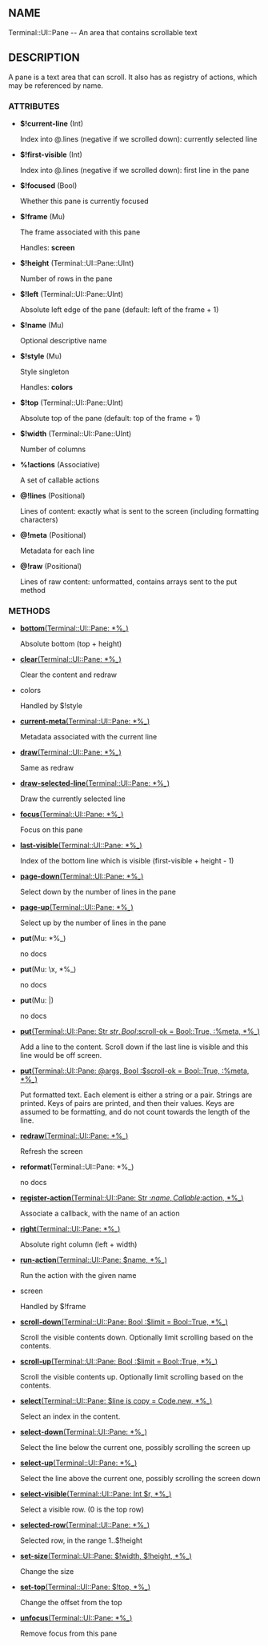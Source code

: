## NAME

Terminal::UI::Pane -- An area that contains scrollable text

## DESCRIPTION

A pane is a text area that can scroll. It also has as registry of actions, which may be referenced by name.

### ATTRIBUTES

* **$!current-line** (Int)

  Index into @.lines (negative if we scrolled down): currently selected line

* **$!first-visible** (Int)

  Index into @.lines (negative if we scrolled down): first line in the pane

* **$!focused** (Bool)

  Whether this pane is currently focused

* **$!frame** (Mu)

  The frame associated with this pane

  Handles: **screen**

* **$!height** (Terminal::UI::Pane::UInt)

  Number of rows in the pane

* **$!left** (Terminal::UI::Pane::UInt)

  Absolute left edge of the pane (default: left of the frame + 1)

* **$!name** (Mu)

  Optional descriptive name

* **$!style** (Mu)

  Style singleton

  Handles: **colors**

* **$!top** (Terminal::UI::Pane::UInt)

  Absolute top of the pane (default: top of the frame + 1)

* **$!width** (Terminal::UI::Pane::UInt)

  Number of columns

* **%!actions** (Associative)

  A set of callable actions

* **@!lines** (Positional)

  Lines of content: exactly what is sent to the screen (including formatting characters)

* **@!meta** (Positional)

  Metadata for each line

* **@!raw** (Positional)

  Lines of raw content: unformatted, contains arrays sent to the put method


### METHODS

* [**bottom**(Terminal::UI::Pane: *%_)](https://git.sr.ht/~bduggan/raku-terminal-ui/tree/0.0.2/lib/Terminal/UI/Pane.rakumod#L60)

  Absolute bottom (top + height)

* [**clear**(Terminal::UI::Pane: *%_)](https://git.sr.ht/~bduggan/raku-terminal-ui/tree/0.0.2/lib/Terminal/UI/Pane.rakumod#L356)

  Clear the content and redraw

* colors

  Handled by $!style

* [**current-meta**(Terminal::UI::Pane: *%_)](https://git.sr.ht/~bduggan/raku-terminal-ui/tree/0.0.2/lib/Terminal/UI/Pane.rakumod#L87)

  Metadata associated with the current line

* [**draw**(Terminal::UI::Pane: *%_)](https://git.sr.ht/~bduggan/raku-terminal-ui/tree/0.0.2/lib/Terminal/UI/Pane.rakumod#L225)

  Same as redraw

* [**draw-selected-line**(Terminal::UI::Pane: *%_)](https://git.sr.ht/~bduggan/raku-terminal-ui/tree/0.0.2/lib/Terminal/UI/Pane.rakumod#L97)

  Draw the currently selected line

* [**focus**(Terminal::UI::Pane: *%_)](https://git.sr.ht/~bduggan/raku-terminal-ui/tree/0.0.2/lib/Terminal/UI/Pane.rakumod#L342)

  Focus on this pane

* [**last-visible**(Terminal::UI::Pane: *%_)](https://git.sr.ht/~bduggan/raku-terminal-ui/tree/0.0.2/lib/Terminal/UI/Pane.rakumod#L148)

  Index of the bottom line which is visible (first-visible + height - 1)

* [**page-down**(Terminal::UI::Pane: *%_)](https://git.sr.ht/~bduggan/raku-terminal-ui/tree/0.0.2/lib/Terminal/UI/Pane.rakumod#L186)

  Select down by the number of lines in the pane

* [**page-up**(Terminal::UI::Pane: *%_)](https://git.sr.ht/~bduggan/raku-terminal-ui/tree/0.0.2/lib/Terminal/UI/Pane.rakumod#L191)

  Select up by the number of lines in the pane

* **put**(Mu: *%_)

  no docs

* **put**(Mu: \x, *%_)

  no docs

* **put**(Mu: |)

  no docs

* [**put**(Terminal::UI::Pane: Str $str, Bool :$scroll-ok = Bool::True, :%meta, *%_)](https://git.sr.ht/~bduggan/raku-terminal-ui/tree/0.0.2/lib/Terminal/UI/Pane.rakumod#L286)

  Add a line to the content. Scroll down if the last line is visible and this line would be off screen.

* [**put**(Terminal::UI::Pane: @args, Bool :$scroll-ok = Bool::True, :%meta, *%_)](https://git.sr.ht/~bduggan/raku-terminal-ui/tree/0.0.2/lib/Terminal/UI/Pane.rakumod#L335)

  Put formatted text. Each element is either a string or a pair. Strings are printed. Keys of pairs are printed, and then their values. Keys are assumed to be formatting, and do not count towards the length of the line.

* [**redraw**(Terminal::UI::Pane: *%_)](https://git.sr.ht/~bduggan/raku-terminal-ui/tree/0.0.2/lib/Terminal/UI/Pane.rakumod#L230)

  Refresh the screen

* **reformat**(Terminal::UI::Pane: *%_)

  no docs

* [**register-action**(Terminal::UI::Pane: Str :$name, Callable :$action, *%_)](https://git.sr.ht/~bduggan/raku-terminal-ui/tree/0.0.2/lib/Terminal/UI/Pane.rakumod#L367)

  Associate a callback, with the name of an action

* [**right**(Terminal::UI::Pane: *%_)](https://git.sr.ht/~bduggan/raku-terminal-ui/tree/0.0.2/lib/Terminal/UI/Pane.rakumod#L63)

  Absolute right column (left + width)

* [**run-action**(Terminal::UI::Pane: $name, *%_)](https://git.sr.ht/~bduggan/raku-terminal-ui/tree/0.0.2/lib/Terminal/UI/Pane.rakumod#L372)

  Run the action with the given name

* screen

  Handled by $!frame

* [**scroll-down**(Terminal::UI::Pane: Bool :$limit = Bool::True, *%_)](https://git.sr.ht/~bduggan/raku-terminal-ui/tree/0.0.2/lib/Terminal/UI/Pane.rakumod#L257)

  Scroll the visible contents down. Optionally limit scrolling based on the contents.

* [**scroll-up**(Terminal::UI::Pane: Bool :$limit = Bool::True, *%_)](https://git.sr.ht/~bduggan/raku-terminal-ui/tree/0.0.2/lib/Terminal/UI/Pane.rakumod#L241)

  Scroll the visible contents up. Optionally limit scrolling based on the contents.

* [**select**(Terminal::UI::Pane: $line is copy = Code.new, *%_)](https://git.sr.ht/~bduggan/raku-terminal-ui/tree/0.0.2/lib/Terminal/UI/Pane.rakumod#L125)

  Select an index in the content.

* [**select-down**(Terminal::UI::Pane: *%_)](https://git.sr.ht/~bduggan/raku-terminal-ui/tree/0.0.2/lib/Terminal/UI/Pane.rakumod#L172)

  Select the line below the current one, possibly scrolling the screen up

* [**select-up**(Terminal::UI::Pane: *%_)](https://git.sr.ht/~bduggan/raku-terminal-ui/tree/0.0.2/lib/Terminal/UI/Pane.rakumod#L153)

  Select the line above the current one, possibly scrolling the screen down

* [**select-visible**(Terminal::UI::Pane: Int $r, *%_)](https://git.sr.ht/~bduggan/raku-terminal-ui/tree/0.0.2/lib/Terminal/UI/Pane.rakumod#L119)

  Select a visible row. (0 is the top row)

* [**selected-row**(Terminal::UI::Pane: *%_)](https://git.sr.ht/~bduggan/raku-terminal-ui/tree/0.0.2/lib/Terminal/UI/Pane.rakumod#L273)

  Selected row, in the range 1..$!height

* [**set-size**(Terminal::UI::Pane: $!width, $!height, *%_)](https://git.sr.ht/~bduggan/raku-terminal-ui/tree/0.0.2/lib/Terminal/UI/Pane.rakumod#L72)

  Change the size

* [**set-top**(Terminal::UI::Pane: $!top, *%_)](https://git.sr.ht/~bduggan/raku-terminal-ui/tree/0.0.2/lib/Terminal/UI/Pane.rakumod#L84)

  Change the offset from the top

* [**unfocus**(Terminal::UI::Pane: *%_)](https://git.sr.ht/~bduggan/raku-terminal-ui/tree/0.0.2/lib/Terminal/UI/Pane.rakumod#L349)

  Remove focus from this pane
